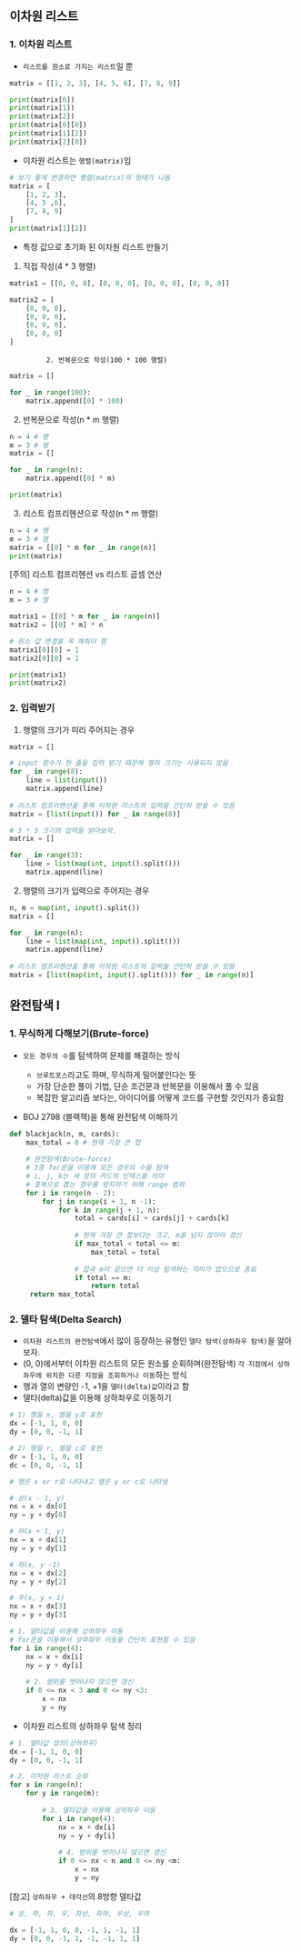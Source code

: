 ## 이차원 리스트

### 1. 이차원 리스트

- ```리스트를 원소로 가지는 리스트```일 뿐

```python
matrix = [[1, 2, 3], [4, 5, 6], [7, 8, 9]]

print(matrix[0])
print(matrix[1])
print(matrix[2])
print(matrix[0][0])
print(matrix[1][2])
print(matrix[2][0])
```

- 이차원 리스트는 ```행렬(matrix)```임

```python
# 보기 좋게 변경하면 행렬(matrix)의 형태가 나옴
matrix = [
    [1, 2, 3],
    [4, 5 ,6],
    [7, 8, 9]
]
print(matrix[1][2])
```

- 특정 값으로 초기화 된 이차원 리스트 만들기

1. 직접 작성(4 * 3 행렬)

```python
matrix1 = [[0, 0, 0], [0, 0, 0], [0, 0, 0], [0, 0, 0]]

matrix2 = [
    [0, 0, 0],
    [0, 0, 0],
    [0, 0, 0],
    [0, 0, 0]
]
```

             2. 반복문으로 작성(100 * 100 행렬)

```python
matrix = []

for _ in range(100):
    matrix.append([0] * 100)
```

2. 반복문으로 작성(n * m 행렬)

```python
n = 4 # 행
m = 3 # 열
matrix = []

for _ in range(n):
    matrix.append([0] * m)

print(matrix)
```

3. 리스트 컴프리헨션으로 작성(n * m 행렬)

```python
n = 4 # 행
m = 3 # 열
matrix = [[0] * m for _ in range(n)]
print(matrix)
```

[주의] 리스트 컴프리헨션 vs 리스트 곱셈 연산

```python
n = 4 # 행
m = 3 # 열

matrix1 = [[0] * m for _ in range(n)]
matrix2 = [[0] * m] * n

# 원소 값 변경을 꼭 해줘야 함
matrix1[0][0] = 1
matrix2[0][0] = 1

print(matrix1)
print(matrix2)
```

### 2. 입력받기

1. 행렬의 크기가 미리 주어지는 경우

```python
matrix = []

# input 함수가 한 줄을 입력 받기 때문에 열의 크기는 사용되지 않음
for _ in range(8):
    line = list(input())
    matrix.append(line)
    
# 리스트 컴프리헨션을 통해 이차원 리스트의 입력을 간단히 받을 수 있음
matrix = [list(input()) for _ in range(8)]

# 3 * 3 크기의 입력을 받아보자.
matrix = []

for _ in range(3):
    line = list(map(int, input().split()))
    matrix.append(line)
```

2. 행렬의 크기가 입력으로 주어지는 경우

```python
n, m = map(int, input().split())
matrix = []

for _ in range(n):
    line = list(map(int, input().split()))
    matrix.append(line)
    
# 리스트 컴프리헨션을 통해 이차원 리스트의 입력을 간단히 받을 수 있음
matrix = [list(map(int, input().split())) for _ in range(n)]
```





## 완전탐색 I

### 1. 무식하게 다해보기(Brute-force)

- ```모든 경우의 수```를 탐색하여 문제를 해결하는 방식
  - ```브루트포스```라고도 하며, 무식하게 밀어붙인다는 뜻
  - 가장 단순한 풀이 기법, 단순 조건문과 반복문을 이용해서 풀 수 있음
  - 복잡한 알고리즘 보다는, 아이디어를 어떻게 코드를 구현할 것인지가 중요함

- BOJ 2798 (블랙잭)을 통해 완전탐색 이해하기

```python
def blackjack(n, m, cards):
    max_total = 0 # 현재 가장 큰 합
    
    # 완전탐색(Brute-force)
    # 3중 for문을 이용해 모든 경우의 수를 탐색
    # i, j, k는 세 장의 카드의 인덱스를 의미
    # 중복으로 뽑는 경우를 방지하기 위해 range 범위
    for i in range(n - 2):
        for j in range(i + 1, n -1):
            for k in range(j + 1, n):
                total = cards[i] + cards[j] + cards[k]
                
                # 현재 가장 큰 합보다는 크고, m을 넘지 않아야 갱신
                if max_total < total <= m:
                    max_total = total
                
                # 합과 m이 같으면 더 이상 탐색하는 의미가 없으므로 종료
                if total == m:
                    return total
     return max_total
```

### 2. 델타 탐색(Delta Search)

- ```이차원 리스트의 완전탐색```에서 많이 등장하는 유형인 ```델타 탐색(상하좌우 탐색)```을 알아보자.
- (0, 0)에서부터 이차원 리스트의 모든 원소를 순회하며(완전탐색) ```각 지점에서 상하좌우에 위치한 다른 지점을 조회하거나 이동```하는 방식
- 행과 열의 변량인 -1, +1을 ```델타(delta)값```이라고 함
- 델타(delta)값을 이용해 상하좌우로 이동하기

```python
# 1) 행을 x, 열을 y로 표현
dx = [-1, 1, 0, 0]
dy = [0, 0, -1, 1]

# 2) 행을 r, 열을 c로 표현
dr = [-1, 1, 0, 0]
dc = [0, 0, -1, 1]

# 행은 x or r로 나타내고 열은 y or c로 나타냄
```

```python
# 상(x - 1, y)
nx = x + dx[0]
ny = y + dy[0]

# 하(x + 1, y)
nx = x + dx[1]
ny = y + dy[1]

# 좌(x, y -1)
nx = x + dx[2]
ny = y + dy[2]

# 우(x, y + 1)
nx = x + dx[3]
ny = y + dy[3]

# 1. 델타값을 이용해 상하좌우 이동 
# for문을 이용해서 상하좌우 이동을 간단히 표현할 수 있음
for i in range(4):
    nx = x + dx[i]
    ny = y + dy[i]
    
    # 2. 범위를 벗어나지 않으면 갱신
    if 0 <= nx < 3 and 0 <= ny <3:
        x = nx
        y = ny
```

- 이차원 리스트의 상하좌우 탐색 정리

```python
# 1. 델타값 정의(상하좌우)
dx = [-1, 1, 0, 0]
dy = [0, 0, -1, 1]

# 2. 이차원 리스트 순회
for x in range(n):
    for y in range(m):
        
        # 3. 델타값을 이용해 상하좌우 이동
        for i in range(4):
            nx = x + dx[i]
            ny = y + dy[i]
            
            # 4. 범위를 벗어나지 않으면 갱신
            if 0 <= nx < n and 0 <= ny <m:
                x = nx
                y = ny
```

[참고] ```상하좌우 + 대각선```의 8방향 델타값

```python
# 상, 하, 좌, 우, 좌상, 좌하, 우상, 우하

dx = [-1, 1, 0, 0, -1, 1, -1, 1]
dy = [0, 0, -1, 1, -1, -1, 1, 1]
```


